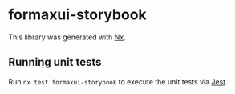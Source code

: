 # formaxui-storybook

This library was generated with [Nx](https://nx.dev).

## Running unit tests

Run `nx test formaxui-storybook` to execute the unit tests via [Jest](https://jestjs.io).
